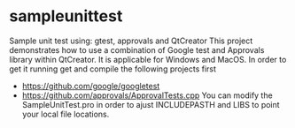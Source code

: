 # sampleunittest
Sample unit test using: gtest, approvals and QtCreator
This project demonstrates how to use a combination of Google test and Approvals library within QtCreator. It is applicable for Windows and MacOS.
In order to get it running get and compile the following projects first
* https://github.com/google/googletest
* https://github.com/approvals/ApprovalTests.cpp
You can modify the SampleUnitTest.pro in order to ajust INCLUDEPASTH and LIBS to point your local file locations.
